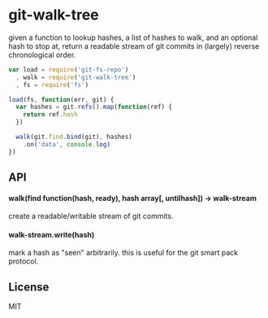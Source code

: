 # git-walk-tree

given a function to lookup hashes, a list of hashes
to walk, and an optional hash to stop at, return
a readable stream of git commits in (largely) reverse
chronological order.

```javascript
var load = require('git-fs-repo')
  , walk = require('git-walk-tree')
  , fs = require('fs')

load(fs, function(err, git) {
  var hashes = git.refs().map(function(ref) {
    return ref.hash
  })

  walk(git.find.bind(git), hashes)
    .on('data', console.log)
})

```

## API

#### walk(find function(hash, ready), hash array[, untilhash]) -> walk-stream

create a readable/writable stream of git commits.

#### walk-stream.write(hash)

mark a hash as "seen" arbitrarily. this is useful for the git smart
pack protocol.

## License

MIT
